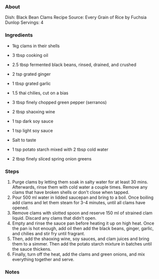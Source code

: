 ### About
Dish: Black Bean Clams
Recipe Source: Every Grain of Rice by Fuchsia Dunlop
Servings: 4

### Ingredients
- 1kg clams in their shells
- 3 tbsp cooking oil

- 2.5 tbsp fermented black beans, rinsed, drained, and crushed
- 2 tsp grated ginger
- 1 tbsp grated garlic
- 1.5 thai chilies, cut on a bias
- 3 tbsp finely chopped green pepper (serranos)

- 2 tbsp shaoxing wine
- 1 tsp dark soy sauce
- 1 tsp light soy sauce
- Salt to taste
- 1 tsp potato starch mixed with 2 tbsp cold water
- 2 tbsp finely sliced spring onion greens

### Steps
1. Purge clams by letting them soak in salty water for at least 30 mins. Afterwards, rinse them with cold water a couple times. Remove any clams that have broken shells or don't close when tapped.
2. Pour 500 ml water in lidded saucepan and bring to a boil. Once boiling add clams and let them steam for 3-4 minutes, until all clams have opened.
3. Remove clams with slotted spoon and reserve 150 ml of strained clam liquid. Discard any clams that didn't open.
4. Empty and rinse the sauce pan before heating it up on high heat. Once the pan is hot enough, add oil then add the black beans, ginger, garlic, and chilies and stir fry until fragrant.
5. Then, add the shaoxing wine, soy sauces, and clam juices and bring them to a simmer. Then add the potato starch mixture in batches until the sauce thickens.
6. Finally, turn off the heat, add the clams and green onions, and mix everything together and serve.

### Notes

